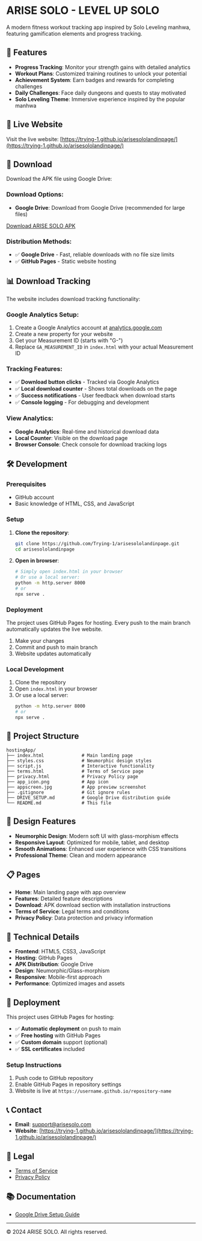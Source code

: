# ARISE SOLO - LEVEL UP SOLO

A modern fitness workout tracking app inspired by Solo Leveling manhwa, featuring gamification elements and progress tracking.

## 🌟 Features

- **Progress Tracking**: Monitor your strength gains with detailed analytics
- **Workout Plans**: Customized training routines to unlock your potential
- **Achievement System**: Earn badges and rewards for completing challenges
- **Daily Challenges**: Face daily dungeons and quests to stay motivated
- **Solo Leveling Theme**: Immersive experience inspired by the popular manhwa

## 🚀 Live Website

Visit the live website: [https://trying-1.github.io/arisesololandinpage/](https://trying-1.github.io/arisesololandinpage/)

## 📱 Download

Download the APK file using Google Drive:

### Download Options:
- **Google Drive**: Download from Google Drive (recommended for large files)

[Download ARISE SOLO APK](https://drive.google.com/file/d/11rpamtjqhYVXeKmJL-A-fLSFMI8x7Wgs/view?usp=sharing)

### Distribution Methods:
- ✅ **Google Drive** - Fast, reliable downloads with no file size limits
- ✅ **GitHub Pages** - Static website hosting

## 📊 Download Tracking

The website includes download tracking functionality:

### **Google Analytics Setup:**
1. Create a Google Analytics account at [analytics.google.com](https://analytics.google.com)
2. Create a new property for your website
3. Get your Measurement ID (starts with "G-")
4. Replace `GA_MEASUREMENT_ID` in `index.html` with your actual Measurement ID

### **Tracking Features:**
- ✅ **Download button clicks** - Tracked via Google Analytics
- ✅ **Local download counter** - Shows total downloads on the page
- ✅ **Success notifications** - User feedback when download starts
- ✅ **Console logging** - For debugging and development

### **View Analytics:**
- **Google Analytics**: Real-time and historical download data
- **Local Counter**: Visible on the download page
- **Browser Console**: Check console for download tracking logs

## 🛠️ Development

### Prerequisites

- GitHub account
- Basic knowledge of HTML, CSS, and JavaScript

### Setup

1. **Clone the repository**:
   ```bash
   git clone https://github.com/Trying-1/arisesololandinpage.git
   cd arisesololandinpage
   ```

2. **Open in browser**:
   ```bash
   # Simply open index.html in your browser
   # Or use a local server:
   python -m http.server 8000
   # or
   npx serve .
   ```

### Deployment

The project uses GitHub Pages for hosting. Every push to the main branch automatically updates the live website.

1. Make your changes
2. Commit and push to main branch
3. Website updates automatically

### Local Development

1. Clone the repository
2. Open `index.html` in your browser
3. Or use a local server:
   ```bash
   python -m http.server 8000
   # or
   npx serve .
   ```

## 📁 Project Structure

```
hostingApp/
├── index.html              # Main landing page
├── styles.css              # Neumorphic design styles
├── script.js               # Interactive functionality
├── terms.html              # Terms of Service page
├── privacy.html            # Privacy Policy page
├── app_icon.png            # App icon
├── appscreen.jpg           # App preview screenshot
├── .gitignore              # Git ignore rules
├── DRIVE_SETUP.md          # Google Drive distribution guide
└── README.md               # This file
```

## 🎨 Design Features

- **Neumorphic Design**: Modern soft UI with glass-morphism effects
- **Responsive Layout**: Optimized for mobile, tablet, and desktop
- **Smooth Animations**: Enhanced user experience with CSS transitions
- **Professional Theme**: Clean and modern appearance

## 📋 Pages

- **Home**: Main landing page with app overview
- **Features**: Detailed feature descriptions
- **Download**: APK download section with installation instructions
- **Terms of Service**: Legal terms and conditions
- **Privacy Policy**: Data protection and privacy information

## 🔧 Technical Details

- **Frontend**: HTML5, CSS3, JavaScript
- **Hosting**: GitHub Pages
- **APK Distribution**: Google Drive
- **Design**: Neumorphic/Glass-morphism
- **Responsive**: Mobile-first approach
- **Performance**: Optimized images and assets

## 🚀 Deployment

This project uses GitHub Pages for hosting:

- ✅ **Automatic deployment** on push to main
- ✅ **Free hosting** with GitHub Pages
- ✅ **Custom domain** support (optional)
- ✅ **SSL certificates** included

### Setup Instructions
1. Push code to GitHub repository
2. Enable GitHub Pages in repository settings
3. Website is live at `https://username.github.io/repository-name`

## 📞 Contact

- **Email**: support@arisesolo.com
- **Website**: [https://trying-1.github.io/arisesololandinpage/](https://trying-1.github.io/arisesololandinpage/)

## 📄 Legal

- [Terms of Service](https://trying-1.github.io/arisesololandinpage/terms.html)
- [Privacy Policy](https://trying-1.github.io/arisesololandinpage/privacy.html)

## 📚 Documentation

- [Google Drive Setup Guide](DRIVE_SETUP.md)

---

© 2024 ARISE SOLO. All rights reserved. 